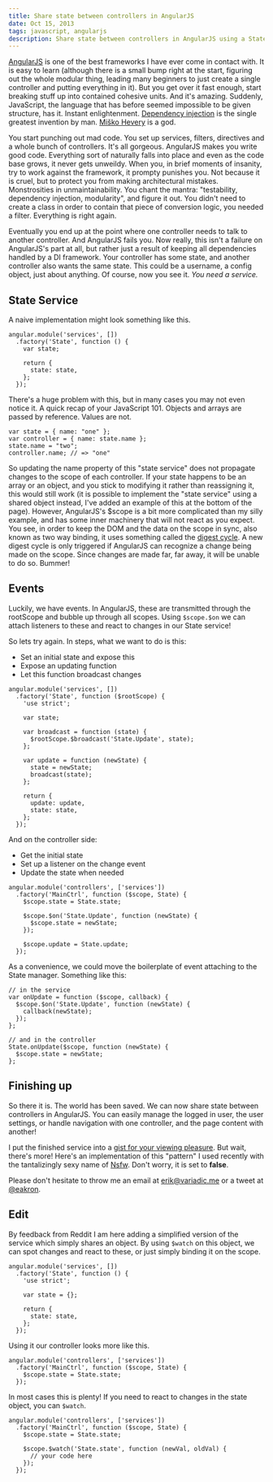 ```yaml
---
title: Share state between controllers in AngularJS
date: Oct 15, 2013
tags: javascript, angularjs
description: Share state between controllers in AngularJS using a State Service. 
---
```


[AngularJS][angularjs] is one of the best frameworks I have ever come in contact with. It is easy to learn (although there is a small bump right at the start, figuring out the whole modular thing, leading many beginners to just create a single controller and putting everything in it). But you get over it fast enough, start breaking stuff up into contained cohesive units. And it's amazing. Suddenly, JavaScript, the language that has before seemed impossible to be given structure, has it. Instant enlightenment. [Dependency injection][di] is the single greatest invention by man. [Miško Hevery][misko] is a god.

You start punching out mad code. You set up services, filters, directives and a whole bunch of controllers. It's all gorgeous. AngularJS makes you write good code. Everything sort of naturally falls into place and even as the code base grows, it never gets unweildy. When you, in brief moments of insanity, try to work against the framework, it prompty punishes you. Not because it is cruel, but to protect you from making architectural mistakes. Monstrosities in unmaintainability. You chant the mantra: "testability, dependency injection, modularity", and figure it out. You didn't need to create a class in order to contain that piece of conversion logic, you needed a filter. Everything is right again.

Eventually you end up at the point where one controller needs to talk to another controller. And AngularJS fails you. Now really, this isn't a failure on AngularJS's part at all, but rather just a result of keeping all dependencies handled by a DI framework. Your controller has some state, and another controller also wants the same state. This could be a username, a config object, just about anything. Of course, now you see it. _You need a service._

## State Service

A naive implementation might look something like this. 

~~~~~{.javascript}
angular.module('services', [])
  .factory('State', function () {
    var state;

    return {
      state: state,
    };
  });
~~~~~

There's a huge problem with this, but in many cases you may not even notice it. A quick recap of your JavaScript 101. Objects and arrays are passed by reference. Values are not.

~~~~~{.javascript}
var state = { name: "one" };
var controller = { name: state.name };
state.name = "two";
controller.name; // => "one"
~~~~~

So updating the name property of this "state service" does not propagate changes to the scope of each controller. If your state happens to be an array or an object, and you stick to modifying it rather than reassigning it, this would still work (it is possible to implement the "state service" using a shared object instead, I've added an example of this at the bottom of the page). However, AngularJS's $scope is a bit more complicated than my silly example, and has some inner machinery that will not react as you expect. You see, in order to keep the DOM and the data on the scope in sync, also known as two way binding, it uses something called the [digest cycle][concepts]. A new digest cycle is only triggered if AngularJS can recognize a change being made on the scope. Since changes are made far, far away, it will be unable to do so. Bummer!

## Events

Luckily, we have events. In AngularJS, these are transmitted through the rootScope and bubble up through all scopes. Using `$scope.$on` we can attach listeners to these and react to changes in our State service!

So lets try again. In steps, what we want to do is this:

* Set an initial state and expose this
* Expose an updating function
* Let this function broadcast changes

~~~~~{.javascript}
angular.module('services', [])
  .factory('State', function ($rootScope) {
    'use strict';

    var state;

    var broadcast = function (state) {
      $rootScope.$broadcast('State.Update', state);
    };

    var update = function (newState) {
      state = newState;
      broadcast(state);
    };
    
    return {
      update: update,
      state: state,
    };
  });
~~~~~

And on the controller side:

* Get the initial state
* Set up a listener on the change event
* Update the state when needed

~~~~~{.javascript}
angular.module('controllers', ['services'])
  .factory('MainCtrl', function ($scope, State) {
    $scope.state = State.state;
    
    $scope.$on('State.Update', function (newState) {
      $scope.state = newState;
    });
    
    $scope.update = State.update;
  });
~~~~~

As a convenience, we could move the boilerplate of event attaching to the State manager. Something like this:

~~~~~{.javascript}
// in the service
var onUpdate = function ($scope, callback) {
  $scope.$on('State.Update', function (newState) {
    callback(newState);
  });
};

// and in the controller
State.onUpdate($scope, function (newState) {
  $scope.state = newState;
};
~~~~~

## Finishing up

So there it is. The world has been saved. We can now share state between controllers in AngularJS. You can easily manage the logged in user, the user settings, or handle navigation with one controller, and the page content with another!

I put the finished service into a [gist for your viewing pleasure][gist]. But wait, there's more! Here's an implementation of this "pattern" I used recently with the tantalizingly sexy name of [Nsfw][nsfw]. Don't worry, it is set to __false__.

Please don't hesitate to throw me an email at <erik@variadic.me> or a tweet at [@eakron][twitter].

## Edit

By feedback from Reddit I am here adding a simplified version of the service which simply shares an object. By using `$watch` on this object, we can spot changes and react to these, or just simply binding it on the scope.

~~~~~{.javascript}
angular.module('services', [])
  .factory('State', function () {
    'use strict';

    var state = {};
    
    return {
      state: state,
    };
  });
~~~~~

Using it our controller looks more like this.

~~~~~{.javascript}
angular.module('controllers', ['services'])
  .factory('MainCtrl', function ($scope, State) {
    $scope.state = State.state;
  });
~~~~~

In most cases this is plenty! If you need to react to changes in the state object, you can `$watch`.

~~~~~{.javascript}
angular.module('controllers', ['services'])
  .factory('MainCtrl', function ($scope, State) {
    $scope.state = State.state;

    $scope.$watch('State.state', function (newVal, oldVal) {
      // your code here
    });
  });
~~~~~

[angularjs]: http://angularjs.org/
[di]: http://docs.angularjs.org/guide/di
[misko]: https://twitter.com/mhevery
[concepts]: http://docs.angularjs.org/guide/concepts
[gist]: https://gist.github.com/eakron/6989249
[nsfw]: https://gist.github.com/eakron/6989424
[twitter]: https://twitter.com/eakron
